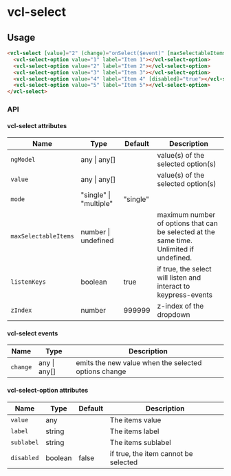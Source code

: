 # vcl-select

## Usage

```html
<vcl-select [value]="2" (change)="onSelect($event)" [maxSelectableItems]="1" >
  <vcl-select-option value="1" label="Item 1"></vcl-select-option>
  <vcl-select-option value="2" label="Item 2"></vcl-select-option>
  <vcl-select-option value="3" label="Item 3"></vcl-select-option>
  <vcl-select-option value="4" label="Item 4" [disabled]="true"></vcl-select-option>
  <vcl-select-option value="5" label="Item 5"></vcl-select-option>
</vcl-select>
```


### API

#### vcl-select attributes

Name                  | Type                        | Default  | Description
--------------------- | ---------------             | -------  | --------------------------------------------------------------------------------
`ngModel`             | any &#124; any[]            |          | value(s) of the selected option(s)
`value`               | any &#124; any[]            |          | value(s) of the selected option(s)
`mode`                | "single" &#124; "multiple"  | "single" | 
`maxSelectableItems`  | number &#124; undefined     |          | maximum number of options that can be selected at the same time. Unlimited if undefined.
`listenKeys`          | boolean                     | true     | if true, the select will listen and interact to keypress-events 
`zIndex`              | number                      | 999999   | z-index of the dropdown 

#### vcl-select events

Name                  | Type             | Description
--------------------- | ---------------  | -
`change`              | any &#124; any[] | emits the new value when the selected options change

#### vcl-select-option attributes

Name       | Type    | Default | Description
---------- | ------- | ------- | --------------------------------------
`value`    | any     |         | The items value
`label`    | string  |         | The items label
`sublabel` | string  |         | The items sublabel
`disabled` | boolean | false   | if true, the item cannot be selected
